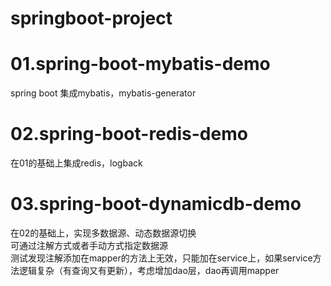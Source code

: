 # springboot-project

# 01.spring-boot-mybatis-demo
spring boot 集成mybatis，mybatis-generator<br>

# 02.spring-boot-redis-demo
在01的基础上集成redis，logback<br>

# 03.spring-boot-dynamicdb-demo
在02的基础上，实现多数据源、动态数据源切换<br>
可通过注解方式或者手动方式指定数据源<br>
测试发现注解添加在mapper的方法上无效，只能加在service上，如果service方法逻辑复杂（有查询又有更新），考虑增加dao层，dao再调用mapper<br>



